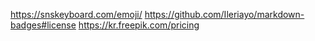 https://snskeyboard.com/emoji/
https://github.com/Ileriayo/markdown-badges#license
https://kr.freepik.com/pricing
